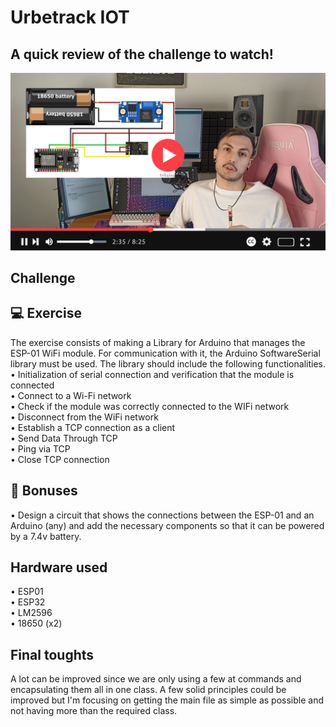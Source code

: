 # Urbetrack IOT
## A quick review of the challenge to watch!

[![Click to watch a quick tour trough the project](/img/capYT.png?raw=true)](https://www.youtube.com/watch?v=GrVu_fzHyMw)

## Challenge

## 💻 Exercise
The exercise consists of making a Library for Arduino that manages the ESP-01 WiFi module. For communication with it, the Arduino SoftwareSerial library must be used.
The library should include the following functionalities.
• Initialization of serial connection and verification that the module is connected  
• Connect to a Wi-Fi network  
• Check if the module was correctly connected to the WIFi network  
• Disconnect from the WiFi network  
• Establish a TCP connection as a client  
• Send Data Through TCP  
• Ping via TCP  
• Close TCP connection  

## 💫 Bonuses  
• Design a circuit that shows the connections between the ESP-01 and an Arduino (any) and add the necessary components so that it can be powered by a 7.4v battery.

## Hardware used
• ESP01  
• ESP32  
• LM2596  
• 18650 (x2)  

## Final toughts

A lot can be improved since we are only using a few at commands and encapsulating them all in one class. A few solid principles could be improved but I'm focusing on getting the main file as simple as possible and not having more than the required class.
